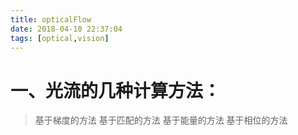 ```yaml
---
title: opticalFlow
date: 2018-04-10 22:37:04
tags: [optical,vision]
---
```



#  
<!--more-->

一、光流的几种计算方法：
==========
>基于梯度的方法
>基于匹配的方法
>基于能量的方法
>基于相位的方法



